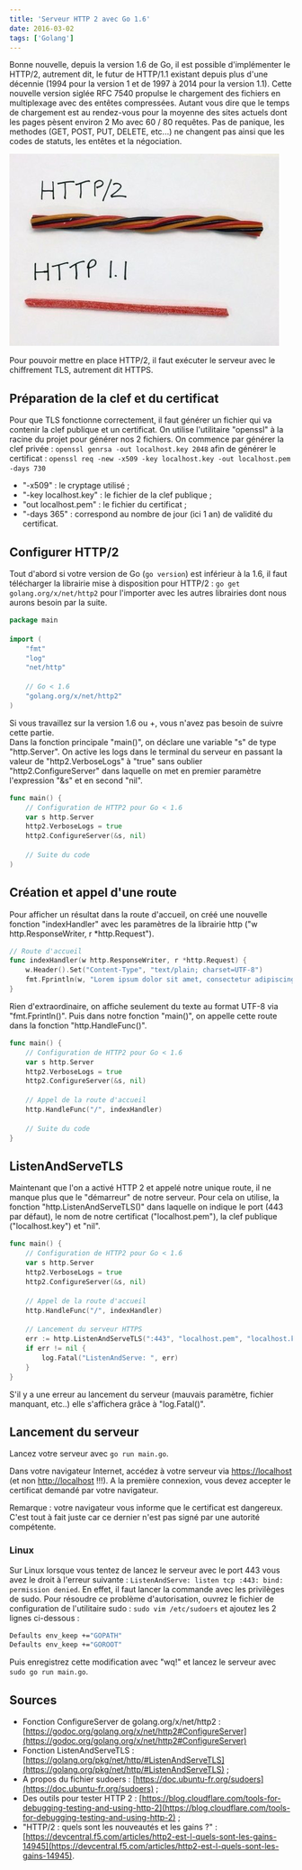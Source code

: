 ```yaml
---
title: 'Serveur HTTP 2 avec Go 1.6'
date: 2016-03-02
tags: ['Golang']
---
```


Bonne nouvelle, depuis la version 1.6 de Go, il est possible d'implémenter le HTTP/2, autrement dit, le futur de HTTP/1.1 existant depuis plus d'une décennie (1994 pour la version 1 et de 1997 à 2014 pour la version 1.1). Cette nouvelle version siglée RFC 7540 propulse le chargement des fichiers en multiplexage avec des entêtes compressées. Autant vous dire que le temps de chargement est au rendez-vous pour la moyenne des sites actuels dont les pages pèsent environ 2 Mo avec 60 / 80 requêtes. Pas de panique, les methodes (GET, POST, PUT, DELETE, etc...) ne changent pas ainsi que les codes de statuts, les entêtes et la négociation.

![](./img/http1.1_vs_http2.jpg)

Pour pouvoir mettre en place HTTP/2, il faut exécuter le serveur avec le chiffrement TLS, autrement dit HTTPS.

## Préparation de la clef et du certificat

Pour que TLS fonctionne correctement, il faut générer un fichier qui va contenir la clef publique et un certificat. On utilise l'utilitaire "openssl" à la racine du projet pour générer nos 2 fichiers.
On commence par générer la clef privée : `openssl genrsa -out localhost.key 2048` afin de générer le certificat : `openssl req -new -x509 -key localhost.key -out localhost.pem -days 730`

- "-x509" : le cryptage utilisé ;
- "-key localhost.key" : le fichier de la clef publique ;
- "out localhost.pem" : le fichier du certificat ;
- "-days 365" : correspond au nombre de jour (ici 1 an) de validité du certificat.

## Configurer HTTP/2

Tout d'abord si votre version de Go (`go version`) est inférieur à la 1.6, il faut télécharger la librairie mise à disposition pour HTTP/2 : `go get golang.org/x/net/http2` pour l'importer avec les autres librairies dont nous aurons besoin par la suite.

```go
package main

import (
    "fmt"
    "log"
    "net/http"

    // Go < 1.6
    "golang.org/x/net/http2"
)
```

Si vous travaillez sur la version 1.6 ou +, vous n'avez pas besoin de suivre cette partie.  
Dans la fonction principale "main()", on déclare une variable "s" de type "http.Server". On active les logs dans le terminal du serveur en passant la valeur de "http2.VerboseLogs" à "true" sans oublier "http2.ConfigureServer" dans laquelle on met en premier paramètre l'expression "&s" et en second "nil".

```go
func main() {
    // Configuration de HTTP2 pour Go < 1.6
    var s http.Server
    http2.VerboseLogs = true
    http2.ConfigureServer(&s, nil)

    // Suite du code
)
```

## Création et appel d'une route

Pour afficher un résultat dans la route d'accueil, on créé une nouvelle fonction "indexHandler" avec les paramètres de la librairie http ("w http.ResponseWriter, r *http.Request").

```go
// Route d'accueil
func indexHandler(w http.ResponseWriter, r *http.Request) {
    w.Header().Set("Content-Type", "text/plain; charset=UTF-8")
    fmt.Fprintln(w, "Lorem ipsum dolor sit amet, consectetur adipiscing elit, sed do eiusmod tempor incididunt ut labore et dolore magna aliqua. Ut enim ad minim veniam, quis nostrud exercitation ullamco laboris nisi ut aliquip ex ea commodo consequat. Duis aute irure dolor in reprehenderit in voluptate velit esse cillum dolore eu fugiat nulla pariatur. Excepteur sint occaecat cupidatat non proident, sunt in culpa qui officia deserunt mollit anim id est laborum.")
}
```

Rien d'extraordinaire, on affiche seulement du texte au format UTF-8 via "fmt.Fprintln()". Puis dans notre fonction "main()", on appelle cette route dans la fonction "http.HandleFunc()".

```go
func main() {
    // Configuration de HTTP2 pour Go < 1.6
    var s http.Server
    http2.VerboseLogs = true
    http2.ConfigureServer(&s, nil)

    // Appel de la route d'accueil
    http.HandleFunc("/", indexHandler)

    // Suite du code
}
```

## ListenAndServeTLS

Maintenant que l'on a activé HTTP 2 et appelé notre unique route, il ne manque plus que le "démarreur" de notre serveur. Pour cela on utilise, la fonction "http.ListenAndServeTLS()" dans laquelle on indique le port (443 par défaut), le nom de notre certificat ("localhost.pem"), la clef publique ("localhost.key") et "nil".

```go
func main() {
    // Configuration de HTTP2 pour Go < 1.6
    var s http.Server
    http2.VerboseLogs = true
    http2.ConfigureServer(&s, nil)

    // Appel de la route d'accueil
    http.HandleFunc("/", indexHandler)

    // Lancement du serveur HTTPS
    err := http.ListenAndServeTLS(":443", "localhost.pem", "localhost.key", nil)
    if err != nil {
        log.Fatal("ListenAndServe: ", err)
    }
}
```

S'il y a une erreur au lancement du serveur (mauvais paramètre, fichier manquant, etc..) elle s'affichera grâce à "log.Fatal()".

## Lancement du serveur

Lancez votre serveur avec `go run main.go`.

Dans votre navigateur Internet, accédez à votre serveur via [https://localhost](https://localhost) (et non [http://localhost](http://localhost) !!!). A la première connexion, vous devez accepter le certificat demandé par votre navigateur.

Remarque : votre navigateur vous informe que le certificat est dangereux. C'est tout à fait juste car ce dernier n'est pas signé par une autorité compétente.

### Linux

Sur Linux lorsque vous tentez de lancez le serveur avec le port 443 vous avez le droit à l'erreur suivante : `ListenAndServe: listen tcp :443: bind: permission denied`. En effet, il faut lancer la commande avec les privilèges de sudo.
Pour résoudre ce problème d'autorisation, ouvrez le fichier de configuration de l'utilitaire sudo : `sudo vim /etc/sudoers` et ajoutez les 2 lignes ci-dessous :

```bash
Defaults env_keep +="GOPATH"
Defaults env_keep +="GOROOT"
```

Puis enregistrez cette modification avec "wq!" et lancez le serveur avec `sudo go run main.go`.

## Sources

- Fonction ConfigureServer de golang.org/x/net/http2 : [https://godoc.org/golang.org/x/net/http2#ConfigureServer](https://godoc.org/golang.org/x/net/http2#ConfigureServer)
- Fonction ListenAndServeTLS : [https://golang.org/pkg/net/http/#ListenAndServeTLS](https://golang.org/pkg/net/http/#ListenAndServeTLS) ;
- A propos du fichier sudoers : [https://doc.ubuntu-fr.org/sudoers](https://doc.ubuntu-fr.org/sudoers) ;
- Des outils pour tester HTTP 2 : [https://blog.cloudflare.com/tools-for-debugging-testing-and-using-http-2](https://blog.cloudflare.com/tools-for-debugging-testing-and-using-http-2) ;
- "HTTP/2 : quels sont les nouveautés et les gains ?" : [https://devcentral.f5.com/articles/http2-est-l-quels-sont-les-gains-14945](https://devcentral.f5.com/articles/http2-est-l-quels-sont-les-gains-14945).
